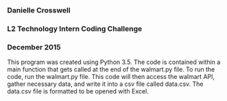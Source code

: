 ### Danielle Crosswell
### L2 Technology Intern Coding Challenge
### December 2015

This program was created using Python 3.5. The code is contained within a main function that gets called at the end of the walmart.py file. To run the code, run the walmart.py file. This code will then access the walmart API, gather necessary data, and write it into a csv file called data.csv. The data.csv file is formatted to be opened with Excel.
